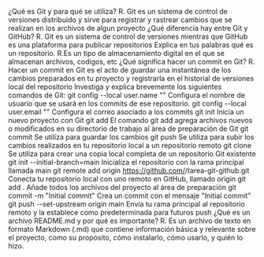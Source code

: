 ¿Qué es Git y para qué se utiliza?
R. Git es un sistema de control de versiones distribuido y sirve para registrar y rastrear cambios que se realizan en los archivos de algun proyecto
¿Qué diferencia hay entre Git y GitHub?
R. Git es un sistema de control de versiones mientras que GitHub es una plataforma para publicar repositorios
Explica en tus palabras qué es un repositorio.
R.Es un tipo de almacenamiento digital en el que se almacenan archivos, codigos, etc
¿Qué significa hacer un commit en Git?
R. Hacer un commit en Git es el acto de guardar una instantánea de los cambios preparados en tu proyecto y registrarla en el historial de versiones local del repositorio
Investiga y explica brevemente los siguientes comandos de Git:
git config --local user.name "<GitHub user name>"
Configura el nombre de usuario que se usará en los commits de ese repositorio.
git config --local user.email "<GitHub email>"
Configura el correo asociado a los commits
git init
Inicia un nuevo proyecto con Git
git add
El comando git add agrega archivos nuevos o modificados en su directorio de trabajo al área de preparación de Git
git commit
Se utiliza para guardar los cambios
git push
Se utiliza para subir los cambios realizados en tu repositorio local a un repositorio remoto
git clone
Se utiliza para crear una copia local completa de un repositorio Git existente
git init --initial-branch=main
Inicializa el repositorio con la rama principal llamada main
git remote add origin https://github.com/<user-name>/tarea-git-github.git
Conecta tu repositorio local con uno remoto en GitHub, llamado origin
git add .
Añade todos los archivos del proyecto al área de preparación
git commit -m "Initial commit"
Crea un commit con el mensaje "Initial commit"
git push --set-upstream origin main
Envía tu rama principal al repositorio remoto y la establece como predeterminada para futuros push
¿Qué es un archivo README.md y por qué es importante?
R. Es un archivo de texto en formato Markdown (.md) que contiene información básica y relevante sobre el proyecto, como su propósito, cómo instalarlo, cómo usarlo, y quién lo hizo.